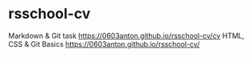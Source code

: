 # rsschool-cv
Markdown & Git task https://0603anton.github.io/rsschool-cv/cv 
HTML, CSS & Git Basics https://0603anton.github.io/rsschool-cv/

